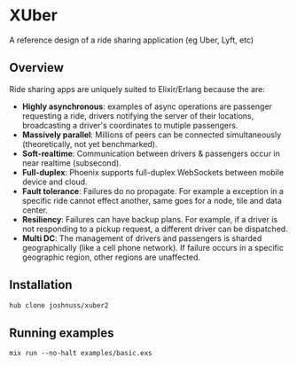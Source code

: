 # XUber

A reference design of a ride sharing application (eg Uber, Lyft, etc)

## Overview

Ride sharing apps are uniquely suited to Elixir/Erlang because the are:

- **Highly asynchronous**: examples of async operations are passenger requesting a ride, drivers notifying the server of their locations, broadcasting a driver's coordinates to mutiple passengers.
- **Massively parallel**: Millions of peers can be connected simultaneously (theoretically, not yet benchmarked).
- **Soft-realtime**: Communication between drivers & passengers occur in near realtime (subsecond).
- **Full-duplex**: Phoenix supports full-duplex WebSockets between mobile device and cloud.
- **Fault tolerance**: Failures do no propagate. For example a exception in a specific ride cannot effect another, same goes for a node, tile and data center.
- **Resiliency**: Failures can have backup plans. For example, if a driver is not responding to a pickup request, a different driver can be dispatched.
- **Multi DC**: The management of drivers and passengers is sharded geographically (like a cell phone network). If failure occurs in a specific geographic region, other regions are unaffected.

## Installation

```bash
hub clone joshnuss/xuber2
```

## Running examples

```
mix run --no-halt examples/basic.exs
```
